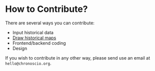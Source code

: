 # How to Contribute?

There are several ways you can contribute:

- Input historical data
- [Draw historical maps](/contribute/draw_historical_maps.md)
- Frontend/backend coding
- Design

If you wish to contribute in any other way, please send use an email at `hello@chronoscio.org`.
